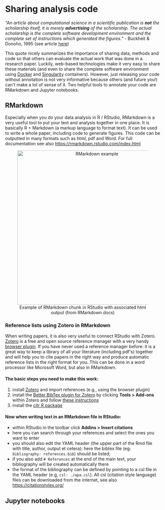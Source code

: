 # Sharing analysis code

*“An article about computational science in a scientific publication is **not** the scholarship itself, it is merely **advertising** of the scholarship. The actual scholarship is the complete software development environment and the complete set of instructions which generated the figures.”* - Buckheit & Donoho, 1995 (see article [here](http://statweb.stanford.edu/~wavelab/Wavelab_850/wavelab.pdf)) 

This quote nicely summarizes the importance of sharing data, methods and code so that others can evaluate the actual work that was done in a research paper. Luckily, web-based technologies make it very easy to share these materials (and even to share the complete software environment using [Docker](https://www.docker.com/) and [Singularity](https://sylabs.io/singularity/) containers). However, just releasing your code without annotation is not very informative because others (and future you!) can't make a lot of sense of it. Two helpful tools to annotate your code are RMarkdown and Jupyter notebooks.  

## RMarkdown

Especially when you do your data analysis in R / RStudio, RMarkdown is a very useful tool to put your text and analysis together in one place. It is basically R + Markdown (a markup language to format text). It can be used to write a whole paper, including code to generate figures. This code can be outputted in many formats such as html, pdf and Word. For full documentation see also https://rmarkdown.rstudio.com/index.html

<p style="text-align:center"><figure style="text-align:center"><img src="https://d33wubrfki0l68.cloudfront.net/44f781299f23419d5314e5322e7c44393f7190d3/c5915/images/markdownchunk.png" alt="RMarkdown example" width="500" /><figcaption style="text-align:center">Example of RMarkdown chunk in RStudio with associated html output (from RMarkdown docs)</figcaption></figure></p> 

### Reference lists using Zotero in RMarkdown

When writing papers, it is also very useful to connect RStudio with Zotero.  
[Zotero](https://zotero.org/) is a free and open source reference manager with a very handy [browser plugin](https://www.zotero.org/download/connectors). If you have never used a reference manager before: it is a great way to keep a library of all your literature (including pdf's) together and will help you to cite papers in the right way and produce automatic reference lists in the right format for you. This can be done in a word processor like Microsoft Word, but also in RMarkdown.  
  
#### The basic steps you need to make this work:  
1. install [Zotero](https://zotero.org/) and import references (e.g., using the browser plugin)  
2. install the [Better BibTex plugin for Zotero](https://retorque.re/zotero-better-bibtex/) by clicking **Tools > Add-ons** within Zotero and follow [these instructions](https://retorque.re/zotero-better-bibtex/installation/)  
3. install the [citr R package](https://github.com/crsh/citr)  
  
#### Now when writing text in an RMarkdown file in RStudio:
- within RStudio in the toolbar click **Addins > Insert citations**  
- here you can search through your references and select the ones you want to enter
- you should also edit the YAML header (the upper part of the Rmd file with title, author, output et cetera): here the bibtex file (eg: `bibliography: references.bib`) should be listed;  
- if you also add `# References` at the end of the main text, your bibliography will be created automatically there  
- the format of the bibliography can be defined by pointing to a csl file in the YAML header (e.g, `csl: ./apa.csl`). All csl (citation style language) files can be downloaded from the internet, see also https://citationstyles.org/


## Jupyter notebooks

